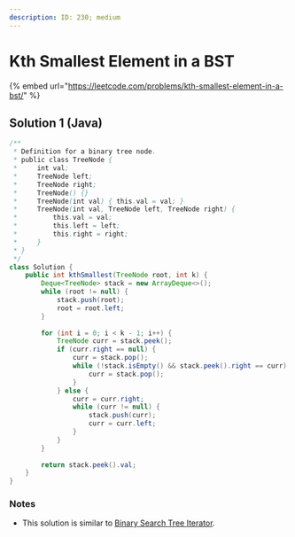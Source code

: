 ```yaml
---
description: ID: 230; medium
---
```

# Kth Smallest Element in a BST

{% embed url="https://leetcode.com/problems/kth-smallest-element-in-a-bst/" %}

## Solution 1 (Java)

```java
/**
 * Definition for a binary tree node.
 * public class TreeNode {
 *     int val;
 *     TreeNode left;
 *     TreeNode right;
 *     TreeNode() {}
 *     TreeNode(int val) { this.val = val; }
 *     TreeNode(int val, TreeNode left, TreeNode right) {
 *         this.val = val;
 *         this.left = left;
 *         this.right = right;
 *     }
 * }
 */
class Solution {
    public int kthSmallest(TreeNode root, int k) {
        Deque<TreeNode> stack = new ArrayDeque<>();
        while (root != null) {
            stack.push(root);
            root = root.left;
        }
        
        for (int i = 0; i < k - 1; i++) {
            TreeNode curr = stack.peek();
            if (curr.right == null) {
                curr = stack.pop();
                while (!stack.isEmpty() && stack.peek().right == curr) {
                    curr = stack.pop();
                }
            } else {
                curr = curr.right;
                while (curr != null) {
                    stack.push(curr);
                    curr = curr.left;
                }
            }
        }
        
        return stack.peek().val;
    }
}
```

### Notes

* This solution is similar to [Binary Search Tree Iterator](3.-binary-search-tree/binary-search-tree-iterator.md).
